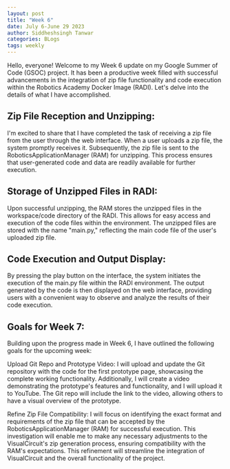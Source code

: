 ```yaml
---
layout: post
title: "Week 6"
date: July 6-June 29 2023
author: Siddheshsingh Tanwar
categories: BLogs
tags: weekly
---
```


Hello, everyone! Welcome to my Week 6 update on my Google Summer of Code (GSOC) project. It has been a productive week filled with successful advancements in the integration of zip file functionality and code execution within the Robotics Academy Docker Image (RADI). Let's delve into the details of what I have accomplished.

## Zip File Reception and Unzipping:
I'm excited to share that I have completed the task of receiving a zip file from the user through the web interface. When a user uploads a zip file, the system promptly receives it. Subsequently, the zip file is sent to the RoboticsApplicationManager (RAM) for unzipping. This process ensures that user-generated code and data are readily available for further execution.

## Storage of Unzipped Files in RADI:
Upon successful unzipping, the RAM stores the unzipped files in the workspace/code directory of the RADI. This allows for easy access and execution of the code files within the environment. The unzipped files are stored with the name "main.py," reflecting the main code file of the user's uploaded zip file.

## Code Execution and Output Display:
By pressing the play button on the interface, the system initiates the execution of the main.py file within the RADI environment. The output generated by the code is then displayed on the web interface, providing users with a convenient way to observe and analyze the results of their code execution.

## Goals for Week 7:
Building upon the progress made in Week 6, I have outlined the following goals for the upcoming week:

Upload Git Repo and Prototype Video: I will upload and update the Git repository with the code for the first prototype page, showcasing the complete working functionality. Additionally, I will create a video demonstrating the prototype's features and functionality, and I will upload it to YouTube. The Git repo will include the link to the video, allowing others to have a visual overview of the prototype.

Refine Zip File Compatibility: I will focus on identifying the exact format and requirements of the zip file that can be accepted by the RoboticsApplicationManager (RAM) for successful execution. This investigation will enable me to make any necessary adjustments to the VisualCircuit's zip generation process, ensuring compatibility with the RAM's expectations. This refinement will streamline the integration of VisualCircuit and the overall functionality of the project.
